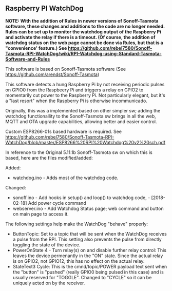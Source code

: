 ## Raspberry PI WatchDog
<b>NOTE: With the addition of Rules in newer versions of Sonoff-Tasmota software, these changes and additions to the code are no longer needed. Rules can be set up to monitor the watchdog output of the Raspberry Pi and activate the relay if there is a timeout. (Of course, the addition of watchdog status on the web page cannot be done via Rules, but that is a "convenience' feature.) See https://github.com/rebel7580/Sonoff-Tasmota-RPI-WatchDog/wiki/RPI-Watchdog-using-Standard-Tasmota-Software-and-Rules
</b>

This software is based on Sonoff-Tasmota software (See https://github.com/arendst/Sonoff-Tasmota)

This software detects a hung Raspberry Pi by not receiving periodic pulses on GPIO0 from the Raspbeery Pi and triggers a relay on GPIO2 to momentarily cut power to the Raspberry Pi. Not particularly elegant, but it's a "last resort" when the Raspberry Pi is otherwise incommunicado.

Originally, this was a implemented based on other simpler sw; adding the watchdog functionallity to the Sonoff-Tasmota sw brings in all the web, MQTT and OTA upgrade capabilities, allowing better and easier control.

Custom ESP8266-01s based hardware is required. See https://github.com/rebel7580/Sonoff-Tasmota-RPI-WatchDog/blob/master/ESP8266%20RPI%20Watchdog%20v2%20sch.pdf

In reference to the Original 5.11.1b Sonoff-Tasmota sw on which this is based, here are the files modified/added:

Added:
* watchdog.ino - Adds most of the watchdog code.

Changed:
* sonoff.ino - Add hooks in setup() and loop() to watchdog code,
             - [2018-02-18]  Add power cycle command
* webserver.ino - Add Watchdog Status page; web command and button on main page to access it.

The following settings help make the WatchDog "behave" properly:

* ButtonTopic: Set to a topic that will be sent when the WatchDog receives a pulse from the RPI. This setting also prevents the pulse from directly toggling the state of the device. 
* PowerOnState 4 - Turn relay(s) on and disable further relay control: This leaves the device permenantly in the "ON" state. Since the actual relay is on GPIO2, not GPIO12, this has no effect on the actual relay.
* StateText3 Cycle: This is the cmnd/topic/POWER payload text sent when the "button" is "pushed" (really GPIO0 being pulsed in this case) and is usually reserved for "TOGGLE". Changed to "CYCLE" so it can be uniquely acted on by the receiver.



